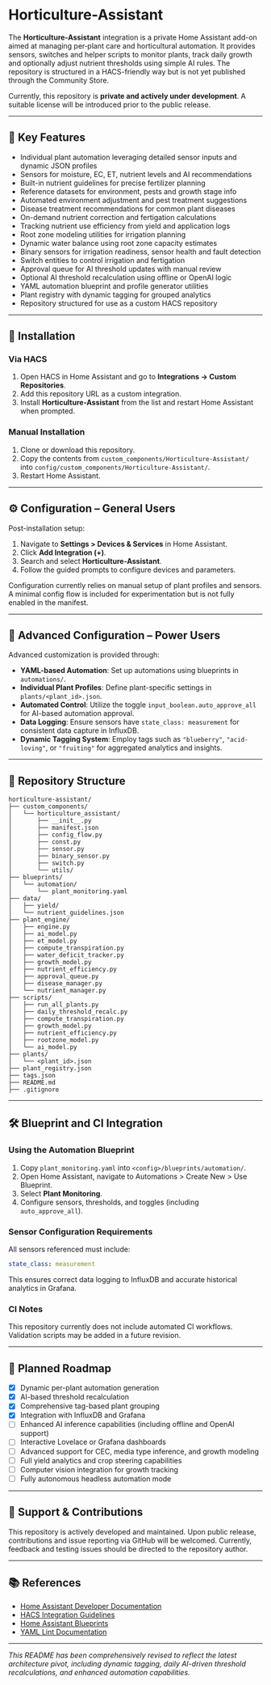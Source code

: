# Horticulture-Assistant

The **Horticulture-Assistant** integration is a private Home Assistant add-on aimed at managing per‑plant care and horticultural automation.  It provides sensors, switches and helper scripts to monitor plants, track daily growth and optionally adjust nutrient thresholds using simple AI rules.  The repository is structured in a HACS-friendly way but is not yet published through the Community Store.

Currently, this repository is **private and actively under development**. A suitable license will be introduced prior to the public release.

---

## 🌱 Key Features

* Individual plant automation leveraging detailed sensor inputs and dynamic JSON profiles
* Sensors for moisture, EC, ET, nutrient levels and AI recommendations
* Built-in nutrient guidelines for precise fertilizer planning
* Reference datasets for environment, pests and growth stage info
* Automated environment adjustment and pest treatment suggestions
* Disease treatment recommendations for common plant diseases
* On-demand nutrient correction and fertigation calculations
* Tracking nutrient use efficiency from yield and application logs
* Root zone modeling utilities for irrigation planning
* Dynamic water balance using root zone capacity estimates
* Binary sensors for irrigation readiness, sensor health and fault detection
* Switch entities to control irrigation and fertigation
* Approval queue for AI threshold updates with manual review
* Optional AI threshold recalculation using offline or OpenAI logic
* YAML automation blueprint and profile generator utilities
* Plant registry with dynamic tagging for grouped analytics
* Repository structured for use as a custom HACS repository

---

## 🧩 Installation

### Via HACS

1. Open HACS in Home Assistant and go to **Integrations → Custom Repositories**.
2. Add this repository URL as a custom integration.
3. Install **Horticulture-Assistant** from the list and restart Home Assistant when prompted.

### Manual Installation

1. Clone or download this repository.
2. Copy the contents from `custom_components/Horticulture-Assistant/` into `config/custom_components/Horticulture-Assistant/`.
3. Restart Home Assistant.

---

## ⚙️ Configuration – General Users

Post-installation setup:

1. Navigate to **Settings > Devices & Services** in Home Assistant.
2. Click **Add Integration (+)**.
3. Search and select **Horticulture-Assistant**.
4. Follow the guided prompts to configure devices and parameters.

Configuration currently relies on manual setup of plant profiles and sensors. A minimal config flow is included for experimentation but is not fully enabled in the manifest.

---

## 🔧 Advanced Configuration – Power Users

Advanced customization is provided through:

* **YAML-based Automation**: Set up automations using blueprints in `automations/`.
* **Individual Plant Profiles**: Define plant-specific settings in `plants/<plant_id>.json`.
* **Automated Control**: Utilize the toggle `input_boolean.auto_approve_all` for AI-based automation approval.
* **Data Logging**: Ensure sensors have `state_class: measurement` for consistent data capture in InfluxDB.
* **Dynamic Tagging System**: Employ tags such as `"blueberry"`, `"acid-loving"`, or `"fruiting"` for aggregated analytics and insights.

---

## 📁 Repository Structure

```text
horticulture-assistant/
├── custom_components/
│   └── horticulture_assistant/
│       ├── __init__.py
│       ├── manifest.json
│       ├── config_flow.py
│       ├── const.py
│       ├── sensor.py
│       ├── binary_sensor.py
│       ├── switch.py
│       └── utils/
├── blueprints/
│   └── automation/
│       └── plant_monitoring.yaml
├── data/
│   ├── yield/
│   └── nutrient_guidelines.json
├── plant_engine/
│   ├── engine.py
│   ├── ai_model.py
│   ├── et_model.py
│   ├── compute_transpiration.py
│   ├── water_deficit_tracker.py
│   ├── growth_model.py
│   ├── nutrient_efficiency.py
│   ├── approval_queue.py
│   ├── disease_manager.py
│   └── nutrient_manager.py
├── scripts/
│   ├── run_all_plants.py
│   ├── daily_threshold_recalc.py
│   ├── compute_transpiration.py
│   ├── growth_model.py
│   ├── nutrient_efficiency.py
│   ├── rootzone_model.py
│   └── ai_model.py
├── plants/
│   └── <plant_id>.json
├── plant_registry.json
├── tags.json
├── README.md
├── .gitignore

```

---

## 🛠️ Blueprint and CI Integration

### Using the Automation Blueprint

1. Copy `plant_monitoring.yaml` into `<config>/blueprints/automation/`.
2. Open Home Assistant, navigate to Automations > Create New > Use Blueprint.
3. Select **Plant Monitoring**.
4. Configure sensors, thresholds, and toggles (including `auto_approve_all`).

### Sensor Configuration Requirements

All sensors referenced must include:

```yaml
state_class: measurement
```

This ensures correct data logging to InfluxDB and accurate historical analytics in Grafana.

### CI Notes

This repository currently does not include automated CI workflows. Validation scripts may be added in a future revision.

---

## 🚀 Planned Roadmap

* [x] Dynamic per-plant automation generation
* [x] AI-based threshold recalculation
* [x] Comprehensive tag-based plant grouping
* [x] Integration with InfluxDB and Grafana
* [ ] Enhanced AI inference capabilities (including offline and OpenAI support)
* [ ] Interactive Lovelace or Grafana dashboards
* [ ] Advanced support for CEC, media type inference, and growth modeling
* [ ] Full yield analytics and crop steering capabilities
* [ ] Computer vision integration for growth tracking
* [ ] Fully autonomous headless automation mode

---

## 🤝 Support & Contributions

This repository is actively developed and maintained. Upon public release, contributions and issue reporting via GitHub will be welcomed. Currently, feedback and testing issues should be directed to the repository author.

---

## 📚 References

* [Home Assistant Developer Documentation](https://developers.home-assistant.io/)
* [HACS Integration Guidelines](https://hacs.xyz/docs/publish/start)
* [Home Assistant Blueprints](https://www.home-assistant.io/docs/automation/using-blueprints/)
* [YAML Lint Documentation](https://yamllint.readthedocs.io/)

---

*This README has been comprehensively revised to reflect the latest architecture pivot, including dynamic tagging, daily AI-driven threshold recalculations, and enhanced automation capabilities.*
